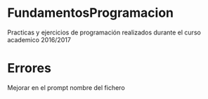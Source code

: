 # FundamentosProgramacion
Practicas y ejercicios de programación realizados durante el curso academico 2016/2017
# Errores
Mejorar en el prompt nombre del fichero
